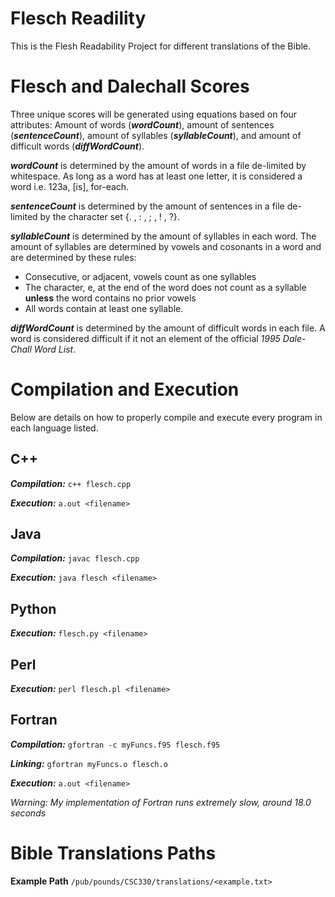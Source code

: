 # Flesch Readility

This is the Flesh Readability Project for different translations of the Bible.

# Flesch and Dalechall Scores

Three unique scores will be generated using equations based on four attributes: Amount of words (**_wordCount_**), amount of sentences (**_sentenceCount_**), amount of syllables (**_syllableCount_**), and amount of difficult words (**_diffWordCount_**). 

**_wordCount_** is determined by the amount of words in a file de-limited by whitespace. As long as a word has at least one letter, it is considered a word i.e. 123a, [is], for-each.

**_sentenceCount_** is determined by the amount of sentences in a file de-limited by the character set {. , : , ; , ! , ?}.

**_syllableCount_** is determined by the amount of syllables in each word. The amount of syllables are determined by vowels and cosonants in a word and are determined by these rules:
- Consecutive, or adjacent, vowels count as one syllables
- The character, e, at the end of the word does not count as a syllable **unless** the word contains no prior vowels
- All words contain at least one syllable.

**_diffWordCount_** is determined by the amount of difficult words in each file. A word is considered difficult if it not an element of the official _1995 Dale-Chall Word List_. 

# Compilation and Execution
Below are details on how to properly compile and execute every program in each language listed.

## C++
**_Compilation:_**
`c++ flesch.cpp`

**_Execution:_**
`a.out <filename>`

## Java
**_Compilation:_**
`javac flesch.cpp`

**_Execution:_**
`java flesch <filename>`

## Python
**_Execution:_**
`flesch.py <filename>`

## Perl
**_Execution:_**
`perl flesch.pl <filename>`

## Fortran
**_Compilation:_**
`gfortran -c myFuncs.f95 flesch.f95`

**_Linking:_**
`gfortran myFuncs.o flesch.o`

**_Execution:_**
`a.out <filename>`

_Warning: My implementation of Fortran runs extremely slow, around 18.0 seconds_

# Bible Translations Paths
**Example Path**
`/pub/pounds/CSC330/translations/<example.txt>`
